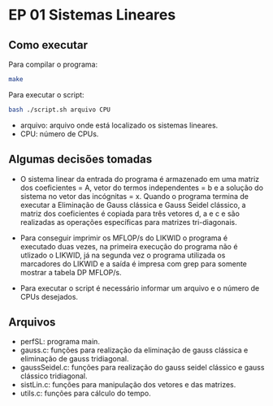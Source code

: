 # EP 01 Sistemas Lineares

## Como executar

Para compilar o programa:

```bash
make
```

Para executar o script:

```bash
bash ./script.sh arquivo CPU
```
* arquivo: arquivo onde está localizado os sistemas lineares.
* CPU: número de CPUs. 

## Algumas decisões tomadas
* O sistema linear da entrada do programa é armazenado em uma matriz dos coeficientes = A, vetor do termos independentes = b e a solução do sistema no vetor das incógnitas = x. Quando o programa termina de executar a Eliminação de Gauss clássica e Gauss Seidel clássico, a matriz dos coeficientes é copiada para três vetores d, a e c e são realizadas as operações específicas para matrizes tri-diagonais.

* Para conseguir imprimir os MFLOP/s do LIKWID o programa é executado duas vezes, na primeira execução do programa não é utlizado o LIKWID, já na segunda vez o programa utilizada os marcadores do LIKWID e a saída é impresa com grep para somente mostrar a tabela DP MFLOP/s.

* Para executar o script é necessário informar um arquivo e o número de CPUs desejados.

## Arquivos
* perfSL: programa main.
* gauss.c: funções para realização da eliminação de gauss clássica e eliminação de gauss tridiagonal.
* gaussSeidel.c: funções para realização do gauss seidel clássico e gauss clássico tridiagonal.
* sistLin.c: funções para manipulação dos vetores e das matrizes.
* utils.c: funções para cálculo do tempo.